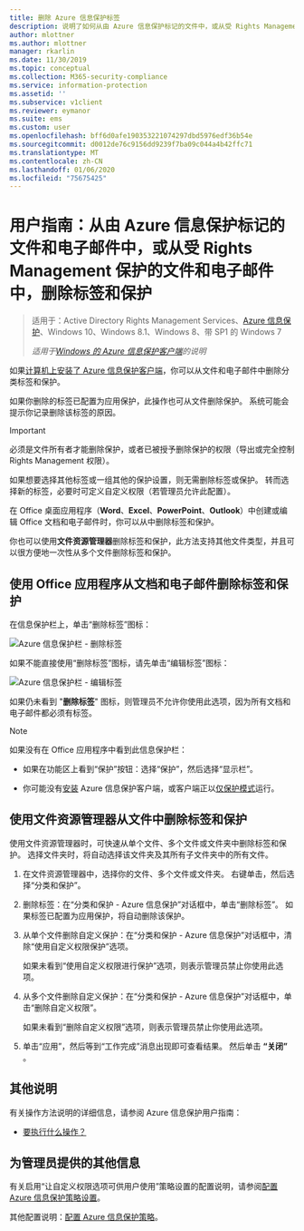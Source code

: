 ```yaml
---
title: 删除 Azure 信息保护标签
description: 说明了如何从由 Azure 信息保护标记的文件中，或从受 Rights Management 保护的文件中，删除标签和保护。
author: mlottner
ms.author: mlottner
manager: rkarlin
ms.date: 11/30/2019
ms.topic: conceptual
ms.collection: M365-security-compliance
ms.service: information-protection
ms.assetid: ''
ms.subservice: v1client
ms.reviewer: eymanor
ms.suite: ems
ms.custom: user
ms.openlocfilehash: bff6d0afe190353221074297dbd5976edf36b54e
ms.sourcegitcommit: d0012de76c9156dd9239f7ba09c044a4b42ffc71
ms.translationtype: MT
ms.contentlocale: zh-CN
ms.lasthandoff: 01/06/2020
ms.locfileid: "75675425"
---
```

# <a name="user-guide-remove-labels-and-protection-from-files-and-emails-that-have-been-labeled-by-azure-information-protection-or-protected-by-rights-management"></a>用户指南：从由 Azure 信息保护标记的文件和电子邮件中，或从受 Rights Management 保护的文件和电子邮件中，删除标签和保护

>适用于：Active Directory Rights Management Services、[Azure 信息保护](https://azure.microsoft.com/pricing/details/information-protection)、Windows 10、Windows 8.1、Windows 8、带 SP1 的 Windows 7
>
> *适用于[Windows 的 Azure 信息保护客户端](../faqs.md#whats-the-difference-between-the-azure-information-protection-client-and-the-azure-information-protection-unified-labeling-client)的说明*

如果[计算机上安装了 Azure 信息保护客户端](install-client-app.md)，你可以从文件和电子邮件中删除分类标签和保护。

如果你删除的标签已配置为应用保护，此操作也可从文件删除保护。 系统可能会提示你记录删除该标签的原因。

> [!IMPORTANT]
> 必须是文件所有者才能删除保护，或者已被授予删除保护的权限（导出或完全控制 Rights Management 权限）。

如果想要选择其他标签或一组其他的保护设置，则无需删除标签或保护。 转而选择新的标签，必要时可定义自定义权限（若管理员允许此配置）。 

在 Office 桌面应用程序（**Word**、**Excel**、**PowerPoint**、**Outlook**）中创建或编辑 Office 文档和电子邮件时，你可以从中删除标签和保护。 

你也可以使用**文件资源管理器**删除标签和保护，此方法支持其他文件类型，并且可以很方便地一次性从多个文件删除标签和保护。

## <a name="using-office-apps-to-remove-labels-and-protection-from-documents-and-emails"></a>使用 Office 应用程序从文档和电子邮件删除标签和保护

在信息保护栏上，单击“删除标签”图标：

![Azure 信息保护栏 - 删除标签](../media/delete-label.png)

如果不能直接使用“删除标签”图标，请先单击“编辑标签”图标：

![Azure 信息保护栏 - 编辑标签](../media/edit-label.png)

如果仍未看到 "**删除标签**" 图标，则管理员不允许你使用此选项，因为所有文档和电子邮件都必须有标签。

> [!NOTE]
> 如果没有在 Office 应用程序中看到此信息保护栏：
>
> - 如果在功能区上看到“保护”按钮：选择“保护”，然后选择“显示栏”。
> 
> - 你可能没有[安装](install-client-app.md) Azure 信息保护客户端，或客户端正以[仅保护模式](client-protection-only-mode.md)运行。

## <a name="using-file-explorer-to-remove-labels-and-protection-from-files"></a>使用文件资源管理器从文件中删除标签和保护

使用文件资源管理器时，可快速从单个文件、多个文件或文件夹中删除标签和保护。 选择文件夹时，将自动选择该文件夹及其所有子文件夹中的所有文件。 

1. 在文件资源管理器中，选择你的文件、多个文件或文件夹。 右键单击，然后选择“分类和保护”。

2. 删除标签：在“分类和保护 - Azure 信息保护”对话框中，单击“删除标签”。 如果标签已配置为应用保护，将自动删除该保护。

3. 从单个文件删除自定义保护：在“分类和保护 - Azure 信息保护”对话框中，清除“使用自定义权限保护”选项。 
    
    如果未看到“使用自定义权限进行保护”选项，则表示管理员禁止你使用此选项。
    
4. 从多个文件删除自定义保护：在“分类和保护 - Azure 信息保护”对话框中，单击“删除自定义权限”。
    
    如果未看到“删除自定义权限”选项，则表示管理员禁止你使用此选项。

5. 单击“应用”，然后等到“工作完成”消息出现即可查看结果。 然后单击 **“关闭”** 。


## <a name="other-instructions"></a>其他说明
有关操作方法说明的详细信息，请参阅 Azure 信息保护用户指南：

- [要执行什么操作？](client-user-guide.md#what-do-you-want-to-do)

## <a name="additional-information-for-administrators"></a>为管理员提供的其他信息    
有关启用“让自定义权限选项可供用户使用”策略设置的配置说明，请参阅[配置 Azure 信息保护策略设置](../configure-policy-settings.md)。

其他配置说明：[配置 Azure 信息保护策略](../configure-policy.md)。

